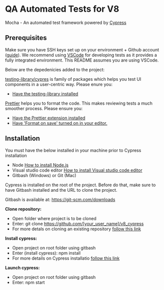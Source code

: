 # QA Automated Tests for V8 
Mocha - An automated test framework powered by [Cypress](https://www.cypress.io/)

## Prerequisites

Make sure you have SSH keys set up on your environment + Github account ([guide](https://help.github.com/en/articles/adding-a-new-ssh-key-to-your-github-account)). We recommend using [VSCode](https://code.visualstudio.com/) for developing tests as it provides a fully integrated environment. This README assumes you are using VSCode.

Below are the depedenicies added to the project:

[testing-library/cypres](https://testing-library.com/docs/dom-testing-library/api-queries)  is family of packages which helps you test UI components in a user-centric way. Please enure you:

- [Have the testing-library installed](https://testing-library.com/docs/dom-testing-library/install)

[Prettier](https://prettier.io) helps you to format the code. This makes reviewing tests a much smoother process. Please ensure you:

- [Have the Prettier extension installed](https://marketplace.visualstudio.com/items?itemName=esbenp.prettier-vscode)
- [Have 'Format on save' turned on in your editor.](https://code.visualstudio.com/docs/editor/codebasics#_formatting)

## Installation

You must have the below installed in your machine prior to Cypress installation

- Node [How to install Node.js](https://confluence.prod.pur3.net/display/CYP/How+to+install+Node.js)
- Visual studio code editor [How to install Visual studio code editor](https://confluence.prod.pur3.net/display/CYP/How+to+install+Visual+Studio+Code+editor)
- Gitbash (Windows) or Git (Mac)

Cypress is installed on the root of the project. Before do that, make sure to have Gitbash installed and the URL to clone the project.

Gitbash is available at: https://git-scm.com/downloads

**Clone repository:**
- Open folder where project is to be cloned
- Enter: git clone  https://github.com/[your_user_name]/v8_cypress
- For more detals on cloning an existing repository [follow this link](https://confluence.prod.pur3.net/display/CYP/Clone+existing+project+from+git+and+install+Cypress)

**Install cypress:**
- Open project on root folder using gitbash
- Enter (install cypress): npm install 
- For more details on Cypress installatio [follow this link](https://confluence.prod.pur3.net/display/CYP/Clone+existing+project+from+git+and+install+Cypress)


**Launch cypress:**
- Open project on root folder using gitbash
- Enter: npm start
